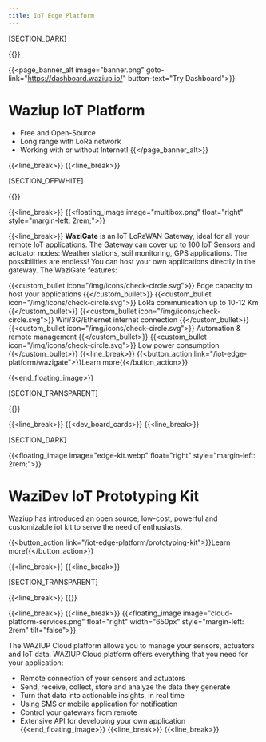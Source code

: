 ```yaml
---
title: IoT Edge Platform
---
```


[SECTION_DARK]

{{<title line-style="visibility: hidden">}}
## DEVELOP, DEPLOY, CONNECT !
{{</title>}}

{{<page_banner_alt  image="banner.png" goto-link="https://dashboard.waziup.io/" button-text="Try Dashboard">}}

# Waziup IoT Platform
- Free and Open-Source
- Long range with LoRa network
- Working with or without Internet!
{{</page_banner_alt>}}


{{<line_break>}}
{{<line_break>}}

[SECTION_OFFWHITE]

{{<title >}}
### Edge Gateway
{{</title>}}

{{<line_break>}}
{{<floating_image image="multibox.png" float="right" style="margin-left: 2rem;">}}


{{<line_break>}}
**WaziGate** is an IoT LoRaWAN Gateway, ideal for all your remote IoT applications. The Gateway can cover up to 100 IoT Sensors and actuator nodes: Weather stations, soil monitoring, GPS applications. The possibilities are endless! You can host your own applications directly in the gateway. The WaziGate features:

{{<custom_bullet icon="/img/icons/check-circle.svg">}}
Edge capacity to host your applications
{{</custom_bullet>}}
{{<custom_bullet icon="/img/icons/check-circle.svg">}}
LoRa communication up to 10-12 Km
{{</custom_bullet>}}
{{<custom_bullet icon="/img/icons/check-circle.svg">}}
Wifi/3G/Ethernet internet connection
{{</custom_bullet>}}
{{<custom_bullet icon="/img/icons/check-circle.svg">}}
Automation & remote management
{{</custom_bullet>}}
{{<custom_bullet icon="/img/icons/check-circle.svg">}}
Low power consumption
{{</custom_bullet>}}
{{<line_break>}}
{{<button_action link="/iot-edge-platform/wazigate">}}Learn more{{</button_action>}}




{{<end_floating_image>}}

[SECTION_TRANSPARENT]

{{<title>}}
### Our Development Boards
{{</title>}}

{{<line_break>}}
{{<dev_board_cards>}}
{{<line_break>}}

[SECTION_DARK]

{{<floating_image image="edge-kit.webp" float="right" style="margin-left: 2rem;">}}

# WaziDev IoT Prototyping Kit

Waziup has introduced an open source, low-cost, powerful and customizable iot kit to serve the need of enthusiasts.

{{<button_action link="/iot-edge-platform/prototyping-kit">}}Learn more{{</button_action>}}

{{<line_break>}}
{{<line_break>}}

[SECTION_TRANSPARENT]

<!-- {{<cp_circular_cards>}} -->

{{<line_break>}}
{{<title sub-title="Manage your Sensors and Actuators Remotely">}} 
### Cloud Platform 
{{</title>}}

{{<line_break>}}
{{<line_break>}}
{{<floating_image image="cloud-platform-services.png" float="right" width="650px" style="margin-left: 2rem" tilt="false">}}

The WAZIUP Cloud platform allows you to manage your sensors, actuators and IoT data. WAZIUP Cloud platform offers everything that you need for your application:
- Remote connection of your sensors and actuators
- Send, receive, collect, store and analyze the data they generate
- Turn that data into actionable insights, in real time
- Using SMS or mobile application for notification
- Control your gateways from remote
- Extensive API for developing your own application
{{<end_floating_image>}}
{{<line_break>}}
{{<line_break>}}

<!-- {{<subscribe_section>}} -->